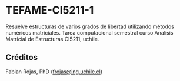# TEFAME-CI5211-1
Resuelve estructuras de varios grados de libertad utilizando métodos numéricos matriciales. Tarea computacional semestral curso Analisis Matricial de Estructuras CI5211, uchile.

## Créditos
Fabian Rojas, PhD (frojas@ing.uchile.cl)